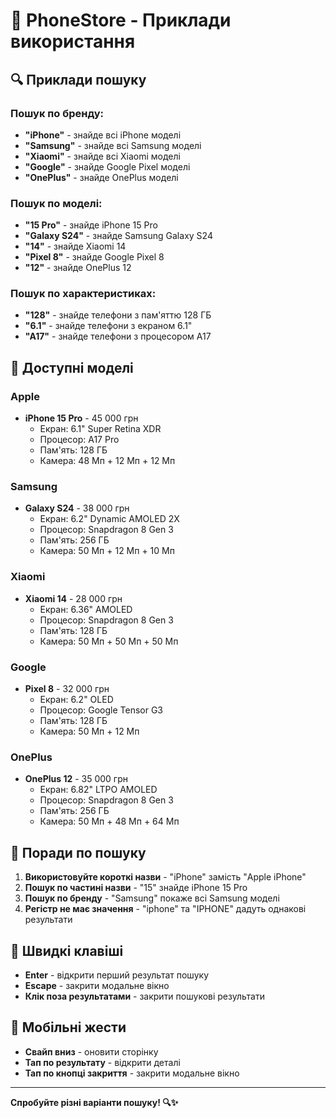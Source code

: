 # 📱 PhoneStore - Приклади використання

## 🔍 Приклади пошуку

### Пошук по бренду:
- **"iPhone"** - знайде всі iPhone моделі
- **"Samsung"** - знайде всі Samsung моделі
- **"Xiaomi"** - знайде всі Xiaomi моделі
- **"Google"** - знайде Google Pixel моделі
- **"OnePlus"** - знайде OnePlus моделі

### Пошук по моделі:
- **"15 Pro"** - знайде iPhone 15 Pro
- **"Galaxy S24"** - знайде Samsung Galaxy S24
- **"14"** - знайде Xiaomi 14
- **"Pixel 8"** - знайде Google Pixel 8
- **"12"** - знайде OnePlus 12

### Пошук по характеристиках:
- **"128"** - знайде телефони з пам'яттю 128 ГБ
- **"6.1"** - знайде телефони з екраном 6.1"
- **"A17"** - знайде телефони з процесором A17

## 📱 Доступні моделі

### Apple
- **iPhone 15 Pro** - 45 000 грн
  - Екран: 6.1" Super Retina XDR
  - Процесор: A17 Pro
  - Пам'ять: 128 ГБ
  - Камера: 48 Мп + 12 Мп + 12 Мп

### Samsung
- **Galaxy S24** - 38 000 грн
  - Екран: 6.2" Dynamic AMOLED 2X
  - Процесор: Snapdragon 8 Gen 3
  - Пам'ять: 256 ГБ
  - Камера: 50 Мп + 12 Мп + 10 Мп

### Xiaomi
- **Xiaomi 14** - 28 000 грн
  - Екран: 6.36" AMOLED
  - Процесор: Snapdragon 8 Gen 3
  - Пам'ять: 128 ГБ
  - Камера: 50 Мп + 50 Мп + 50 Мп

### Google
- **Pixel 8** - 32 000 грн
  - Екран: 6.2" OLED
  - Процесор: Google Tensor G3
  - Пам'ять: 128 ГБ
  - Камера: 50 Мп + 12 Мп

### OnePlus
- **OnePlus 12** - 35 000 грн
  - Екран: 6.82" LTPO AMOLED
  - Процесор: Snapdragon 8 Gen 3
  - Пам'ять: 256 ГБ
  - Камера: 50 Мп + 48 Мп + 64 Мп

## 🎯 Поради по пошуку

1. **Використовуйте короткі назви** - "iPhone" замість "Apple iPhone"
2. **Пошук по частині назви** - "15" знайде iPhone 15 Pro
3. **Пошук по бренду** - "Samsung" покаже всі Samsung моделі
4. **Регістр не має значення** - "iphone" та "IPHONE" дадуть однакові результати

## 🚀 Швидкі клавіші

- **Enter** - відкрити перший результат пошуку
- **Escape** - закрити модальне вікно
- **Клік поза результатами** - закрити пошукові результати

## 📱 Мобільні жести

- **Свайп вниз** - оновити сторінку
- **Тап по результату** - відкрити деталі
- **Тап по кнопці закриття** - закрити модальне вікно

---
**Спробуйте різні варіанти пошуку! 🔍✨**

